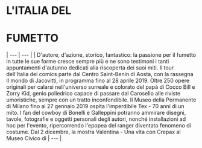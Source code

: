# L'ITALIA DEL
# FUMETTO
| --- | --- |
| D'autore, d'azione, storico,
fantastico: la passione
per il fumetto in tutte le
sue forme cresce sempre più e ne
sono testimoni i tanti appuntamenti
d'autunno dedicati alla riscoperta dei
suoi miti. Il tour dell'Italia dei comics
parte dal Centro Saint-Benin di Aosta,
con la rassegna Il mondo di Jacovitti,
in programma fino al 28 aprile 2019.
Oltre 250 opere originali per calarsi
nell'universo surreale e colorato
del papà di Cocco Bill e Zorry Kid,
genio poliedrico capace di passare
dal Carosello alle riviste umoristiche,
sempre con un tratto inconfondibile.
Il Museo della Permanente di Milano
fino al 27 gennaio 2019 ospita
l'imperdibile Tex - 70 anni di un mito.
I fan del cowboy di Bonelli e Galleppini
potranno ammirare disegni, tavole,
fotografie e oggetti personali degli
autori, nonché installazioni ad hoc
per l'evento, ripercorrendo l'epopea
del ranger diventato fenomeno di
costume.
Dal 2 dicembre, la mostra Valentina -
Una vita con Crepax al Museo Civico di |
--- |